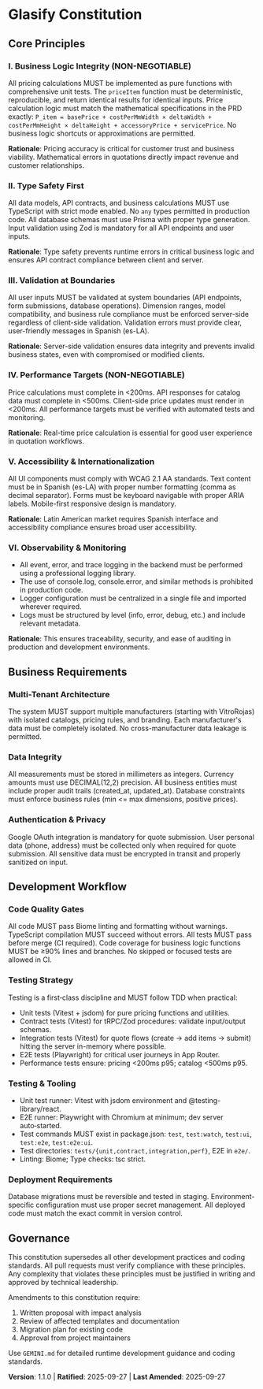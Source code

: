 <!--
Sync Impact Report:
- Version change: 1.0.0 → 1.1.0
- Modified sections:
  - Development Workflow → added explicit Testing & Tooling guidance (Vitest + Playwright)
  - Code Quality Gates → clarified CI requirements and coverage threshold rule
- Added sections:
  - Testing & Tooling (unit, contract, integration, E2E)
- Templates requiring updates:
  ✅ .specify/templates/plan-template.md – Constitution Check aligns (no changes required)
  ✅ .specify/templates/spec-template.md – Requirements format compatible
  ✅ .specify/templates/tasks-template.md – Already supports test-first and parallel markers
- Follow-up TODOs: None
-->

# Glasify Constitution

## Core Principles

### I. Business Logic Integrity (NON-NEGOTIABLE)
All pricing calculations MUST be implemented as pure functions with comprehensive unit tests. The `priceItem` function must be deterministic, reproducible, and return identical results for identical inputs. Price calculation logic must match the mathematical specifications in the PRD exactly: `P_item = basePrice + costPerMmWidth × deltaWidth + costPerMmHeight × deltaHeight + accessoryPrice + servicePrice`. No business logic shortcuts or approximations are permitted.

**Rationale**: Pricing accuracy is critical for customer trust and business viability. Mathematical errors in quotations directly impact revenue and customer relationships.

### II. Type Safety First  
All data models, API contracts, and business calculations MUST use TypeScript with strict mode enabled. No `any` types permitted in production code. All database schemas must use Prisma with proper type generation. Input validation using Zod is mandatory for all API endpoints and user inputs.

**Rationale**: Type safety prevents runtime errors in critical business logic and ensures API contract compliance between client and server.

### III. Validation at Boundaries
All user inputs MUST be validated at system boundaries (API endpoints, form submissions, database operations). Dimension ranges, model compatibility, and business rule compliance must be enforced server-side regardless of client-side validation. Validation errors must provide clear, user-friendly messages in Spanish (es-LA).

**Rationale**: Server-side validation ensures data integrity and prevents invalid business states, even with compromised or modified clients.

### IV. Performance Targets (NON-NEGOTIABLE)
Price calculations must complete in <200ms. API responses for catalog data must complete in <500ms. Client-side price updates must render in <200ms. All performance targets must be verified with automated tests and monitoring.

**Rationale**: Real-time price calculation is essential for good user experience in quotation workflows.

### V. Accessibility & Internationalization
All UI components must comply with WCAG 2.1 AA standards. Text content must be in Spanish (es-LA) with proper number formatting (comma as decimal separator). Forms must be keyboard navigable with proper ARIA labels. Mobile-first responsive design is mandatory.

**Rationale**: Latin American market requires Spanish interface and accessibility compliance ensures broad user accessibility.

### VI. Observability & Monitoring
- All event, error, and trace logging in the backend must be performed using a professional logging library.
- The use of console.log, console.error, and similar methods is prohibited in production code.
- Logger configuration must be centralized in a single file and imported wherever required.
- Logs must be structured by level (info, error, debug, etc.) and include relevant metadata.
  
**Rationale**: This ensures traceability, security, and ease of auditing in production and development environments.

## Business Requirements

### Multi-Tenant Architecture
The system MUST support multiple manufacturers (starting with VitroRojas) with isolated catalogs, pricing rules, and branding. Each manufacturer's data must be completely isolated. No cross-manufacturer data leakage is permitted.

### Data Integrity
All measurements must be stored in millimeters as integers. Currency amounts must use DECIMAL(12,2) precision. All business entities must include proper audit trails (created_at, updated_at). Database constraints must enforce business rules (min <= max dimensions, positive prices).

### Authentication & Privacy
Google OAuth integration is mandatory for quote submission. User personal data (phone, address) must be collected only when required for quote submission. All sensitive data must be encrypted in transit and properly sanitized on input.

## Development Workflow

### Code Quality Gates
All code MUST pass Biome linting and formatting without warnings. TypeScript compilation MUST succeed without errors. All tests MUST pass before merge (CI required). Code coverage for business logic functions MUST be ≥90% lines and branches. No skipped or focused tests are allowed in CI.

### Testing Strategy
Testing is a first‑class discipline and MUST follow TDD when practical:
- Unit tests (Vitest + jsdom) for pure pricing functions and utilities.
- Contract tests (Vitest) for tRPC/Zod procedures: validate input/output schemas.
- Integration tests (Vitest) for quote flows (create → add items → submit) hitting the server in-memory where possible.
- E2E tests (Playwright) for critical user journeys in App Router.
- Performance tests ensure: pricing <200ms p95; catalog <500ms p95.

### Testing & Tooling
- Unit test runner: Vitest with jsdom environment and @testing-library/react.
- E2E runner: Playwright with Chromium at minimum; dev server auto‑started.
- Test commands MUST exist in package.json: `test`, `test:watch`, `test:ui`, `test:e2e`, `test:e2e:ui`.
- Test directories: `tests/{unit,contract,integration,perf}`, E2E in `e2e/`.
- Linting: Biome; Type checks: tsc strict.

### Deployment Requirements
Database migrations must be reversible and tested in staging. Environment-specific configuration must use proper secret management. All deployed code must match the exact commit in version control.

## Governance

This constitution supersedes all other development practices and coding standards. All pull requests must verify compliance with these principles. Any complexity that violates these principles must be justified in writing and approved by technical leadership.

Amendments to this constitution require:
1. Written proposal with impact analysis
2. Review of affected templates and documentation  
3. Migration plan for existing code
4. Approval from project maintainers

Use `GEMINI.md` for detailed runtime development guidance and coding standards.

**Version**: 1.1.0 | **Ratified**: 2025-09-27 | **Last Amended**: 2025-09-27